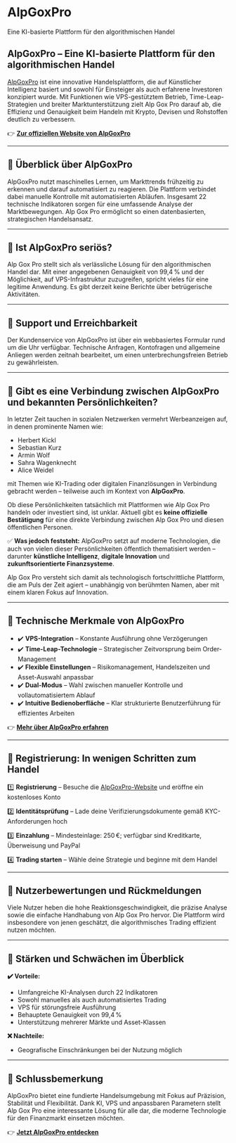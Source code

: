 # AlpGoxPro
Eine KI-basierte Plattform für den algorithmischen Handel

## AlpGoxPro – Eine KI-basierte Plattform für den algorithmischen Handel

[AlpGoxPro](https://alpgoxpro.de) ist eine innovative Handelsplattform, die auf Künstlicher Intelligenz basiert und sowohl für Einsteiger als auch erfahrene Investoren konzipiert wurde. Mit Funktionen wie VPS-gestütztem Betrieb, Time-Leap-Strategien und breiter Marktunterstützung zielt Alp Gox Pro darauf ab, die Effizienz und Genauigkeit beim Handeln mit Krypto, Devisen und Rohstoffen deutlich zu verbessern.

👉 **[Zur offiziellen Website von AlpGoxPro](https://alpgoxpro.de)**

---

## 📌 Überblick über AlpGoxPro

AlpGoxPro nutzt maschinelles Lernen, um Markttrends frühzeitig zu erkennen und darauf automatisiert zu reagieren. Die Plattform verbindet dabei manuelle Kontrolle mit automatisierten Abläufen. Insgesamt 22 technische Indikatoren sorgen für eine umfassende Analyse der Marktbewegungen. Alp Gox Pro ermöglicht so einen datenbasierten, strategischen Handelsansatz.

---

## 📌 Ist AlpGoxPro seriös?

Alp Gox Pro stellt sich als verlässliche Lösung für den algorithmischen Handel dar. Mit einer angegebenen Genauigkeit von 99,4 % und der Möglichkeit, auf VPS-Infrastruktur zuzugreifen, spricht vieles für eine legitime Anwendung. Es gibt derzeit keine Berichte über betrügerische Aktivitäten.

---

## 📌 Support und Erreichbarkeit

Der Kundenservice von AlpGoxPro ist über ein webbasiertes Formular rund um die Uhr verfügbar. Technische Anfragen, Kontofragen und allgemeine Anliegen werden zeitnah bearbeitet, um einen unterbrechungsfreien Betrieb zu gewährleisten.

---

## 📌 Gibt es eine Verbindung zwischen AlpGoxPro und bekannten Persönlichkeiten?

In letzter Zeit tauchen in sozialen Netzwerken vermehrt Werbeanzeigen auf, in denen prominente Namen wie:

- Herbert Kickl
- Sebastian Kurz
- Armin Wolf
- Sahra Wagenknecht
- Alice Weidel

mit Themen wie KI-Trading oder digitalen Finanzlösungen in Verbindung gebracht werden – teilweise auch im Kontext von **AlpGoxPro**.

Ob diese Persönlichkeiten tatsächlich mit Plattformen wie Alp Gox Pro handeln oder investiert sind, ist unklar. Aktuell gibt es **keine offizielle Bestätigung** für eine direkte Verbindung zwischen Alp Gox Pro und diesen öffentlichen Personen.

✅ **Was jedoch feststeht:** AlpGoxPro setzt auf moderne Technologien, die auch von vielen dieser Persönlichkeiten öffentlich thematisiert werden – darunter **künstliche Intelligenz**, **digitale Innovation** und **zukunftsorientierte Finanzsysteme**.

Alp Gox Pro versteht sich damit als technologisch fortschrittliche Plattform, die am Puls der Zeit agiert – unabhängig von berühmten Namen, aber mit einem klaren Fokus auf Innovation.


---

## 📌 Technische Merkmale von AlpGoxPro

- ✔️ **VPS-Integration** – Konstante Ausführung ohne Verzögerungen  
- ✔️ **Time-Leap-Technologie** – Strategischer Zeitvorsprung beim Order-Management  
- ✔️ **Flexible Einstellungen** – Risikomanagement, Handelszeiten und Asset-Auswahl anpassbar  
- ✔️ **Dual-Modus** – Wahl zwischen manueller Kontrolle und vollautomatisiertem Ablauf  
- ✔️ **Intuitive Bedienoberfläche** – Klar strukturierte Benutzerführung für effizientes Arbeiten

👉 **[Mehr über AlpGoxPro erfahren](https://alpgoxpro.de)**

---

## 📌 Registrierung: In wenigen Schritten zum Handel

1️⃣ **Registrierung** – Besuche die [AlpGoxPro-Website](https://alpgoxpro.de) und eröffne ein kostenloses Konto  

2️⃣ **Identitätsprüfung** – Lade deine Verifizierungsdokumente gemäß KYC-Anforderungen hoch  

3️⃣ **Einzahlung** – Mindesteinlage: 250 €; verfügbar sind Kreditkarte, Überweisung und PayPal  

4️⃣ **Trading starten** – Wähle deine Strategie und beginne mit dem Handel

---

## 📌 Nutzerbewertungen und Rückmeldungen

Viele Nutzer heben die hohe Reaktionsgeschwindigkeit, die präzise Analyse sowie die einfache Handhabung von Alp Gox Pro hervor. Die Plattform wird insbesondere von jenen geschätzt, die algorithmisches Trading effizient nutzen möchten.

---

## 📌 Stärken und Schwächen im Überblick

**✔️ Vorteile:**
- Umfangreiche KI-Analysen durch 22 Indikatoren  
- Sowohl manuelles als auch automatisiertes Trading  
- VPS für störungsfreie Ausführung  
- Behauptete Genauigkeit von 99,4 %  
- Unterstützung mehrerer Märkte und Asset-Klassen

**❌ Nachteile:**
- Geografische Einschränkungen bei der Nutzung möglich

---

## 📌 Schlussbemerkung

AlpGoxPro bietet eine fundierte Handelsumgebung mit Fokus auf Präzision, Stabilität und Flexibilität. Dank KI, VPS und anpassbaren Parametern stellt Alp Gox Pro eine interessante Lösung für alle dar, die moderne Technologie für den Finanzmarkt einsetzen möchten.

👉 **[Jetzt AlpGoxPro entdecken](https://alpgoxpro.de)**
